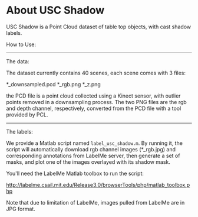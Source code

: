 About USC Shadow
==========================
USC Shadow is a Point Cloud dataset of table top objects, with cast shadow labels.

How to Use:

--------------------------
The data:

The dataset currently contains 40 scenes, each scene comes with 3 files:

  *_downsampled.pcd
  *_rgb.png
  *_z.png

the PCD file is a point cloud collected using a Kinect sensor, with outlier points removed in a downsampling process. The two PNG files are the rgb and depth channel, respectively, converted from the PCD file with a tool provided by PCL.

--------------------------
The labels:

We provide a Matlab script named `label_usc_shadow.m`. By running it, the script will automatically download rgb channel images (*_rgb.jpg) and corresponding annotations from LabelMe server, then generate a set of masks, and plot one of the images overlayed with its shadow mask.

You'll need the LabelMe Matlab toolbox to run the script:

http://labelme.csail.mit.edu/Release3.0/browserTools/php/matlab_toolbox.php

Note that due to limitation of LabelMe, images pulled from LabelMe are in JPG format. 



 
